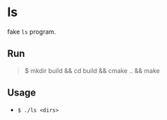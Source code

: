 # ls

fake `ls` program.

## Run

> $ mkdir build && cd build && cmake .. && make

## Usage

* `$ ./ls <dirs>`


